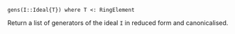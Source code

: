 ```
gens(I::Ideal{T}) where T <: RingElement
```

Return a list of generators of the ideal `I` in reduced form and canonicalised.
